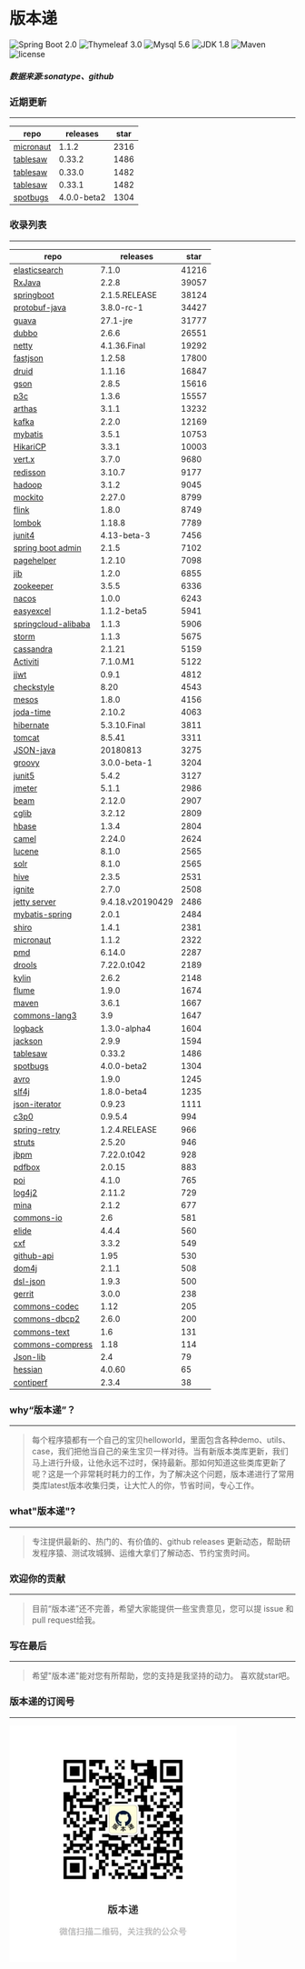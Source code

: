 # 版本递
![Spring Boot 2.0](https://img.shields.io/badge/Spring%20Boot-2.0-brightgreen.svg)
![Thymeleaf 3.0](https://img.shields.io/badge/Thymeleaf-3.0-yellow.svg)
![Mysql 5.6](https://img.shields.io/badge/Mysql-5.6-blue.svg)
![JDK 1.8](https://img.shields.io/badge/JDK-1.8-brightgreen.svg)
![Maven](https://img.shields.io/badge/Maven-3.5.0-yellowgreen.svg)
![license](https://img.shields.io/badge/license-Apache%202-blue.svg)
##### 数据来源:sonatype、github

### 近期更新
---
repo | releases | star
---|---|---
[micronaut](https://github.com/micronaut-projects/micronaut-core) | 1.1.2 | 2316
[tablesaw](https://github.com/jtablesaw/tablesaw) | 0.33.2 | 1486
[tablesaw](https://github.com/jtablesaw/tablesaw) | 0.33.0 | 1482
[tablesaw](https://github.com/jtablesaw/tablesaw) | 0.33.1 | 1482
[spotbugs](https://github.com/spotbugs/spotbugs) | 4.0.0-beta2 | 1304

### 收录列表
---
repo | releases | star
---|---|---
[elasticsearch](https://github.com/elastic/elasticsearch) | 7.1.0 | 41216 
[RxJava](https://github.com/ReactiveX/RxJava) | 2.2.8 | 39057 
[springboot](https://github.com/spring-projects/spring-boot) | 2.1.5.RELEASE | 38124 
[protobuf-java](https://github.com/protocolbuffers/protobuf) | 3.8.0-rc-1 | 34427 
[guava](https://github.com/google/guava) | 27.1-jre | 31777 
[dubbo](https://github.com/apache/incubator-dubbo) | 2.6.6 | 26551 
[netty](https://github.com/netty/netty) | 4.1.36.Final | 19292 
[fastjson](https://github.com/alibaba/fastjson) | 1.2.58 | 17800 
[druid](https://github.com/alibaba/druid) | 1.1.16 | 16847 
[gson](https://github.com/google/gson) | 2.8.5 | 15616 
[p3c](https://github.com/alibaba/p3c) | 1.3.6 | 15557 
[arthas](https://github.com/alibaba/arthas) | 3.1.1 | 13232 
[kafka](https://github.com/apache/kafka) | 2.2.0 | 12169 
[mybatis](https://github.com/mybatis/mybatis-3) | 3.5.1 | 10753 
[HikariCP](https://github.com/brettwooldridge/HikariCP) | 3.3.1 | 10003 
[vert.x](https://github.com/eclipse-vertx/vert.x) | 3.7.0 | 9680 
[redisson](https://github.com/redisson/redisson) | 3.10.7 | 9177 
[hadoop](https://github.com/apache/hadoop) | 3.1.2 | 9045 
[mockito](https://github.com/mockito/mockito) | 2.27.0 | 8799 
[flink](https://github.com/apache/flink) | 1.8.0 | 8749 
[lombok](https://github.com/rzwitserloot/lombok) | 1.18.8 | 7789 
[junit4](https://github.com/junit-team/junit4) | 4.13-beta-3 | 7456 
[spring boot admin](https://github.com/codecentric/spring-boot-admin) | 2.1.5 | 7102 
[pagehelper](https://github.com/pagehelper/Mybatis-PageHelper) | 1.2.10 | 7098 
[jib](https://github.com/GoogleContainerTools/jib) | 1.2.0 | 6855 
[zookeeper](https://github.com/apache/zookeeper) | 3.5.5 | 6336 
[nacos](https://github.com/alibaba/nacos) | 1.0.0 | 6243 
[easyexcel](https://github.com/alibaba/easyexcel) | 1.1.2-beta5 | 5941 
[springcloud-alibaba](https://github.com/spring-cloud-incubator/spring-cloud-alibaba) | 1.1.3 | 5906 
[storm](https://github.com/apache/storm) | 1.1.3 | 5675 
[cassandra](https://github.com/apache/cassandra) | 2.1.21 | 5159 
[Activiti](https://github.com/Activiti/Activiti) | 7.1.0.M1 | 5122 
[jjwt](https://github.com/jwtk/jjwt) | 0.9.1 | 4812 
[checkstyle](https://github.com/checkstyle/checkstyle) | 8.20 | 4543 
[mesos](https://github.com/apache/mesos) | 1.8.0 | 4156 
[joda-time](https://github.com/JodaOrg/joda-time) | 2.10.2 | 4063 
[hibernate](https://github.com/hibernate/hibernate-orm) | 5.3.10.Final | 3811 
[tomcat](https://github.com/apache/tomcat) | 8.5.41 | 3311 
[JSON-java](https://github.com/stleary/JSON-java) | 20180813 | 3275 
[groovy](https://github.com/apache/groovy) | 3.0.0-beta-1 | 3204 
[junit5](https://github.com/junit-team/junit5) | 5.4.2 | 3127 
[jmeter](https://github.com/apache/jmeter) | 5.1.1 | 2986 
[beam](https://github.com/apache/beam) | 2.12.0 | 2907 
[cglib](https://github.com/cglib/cglib) | 3.2.12 | 2809 
[hbase](https://github.com/apache/hbase) | 1.3.4 | 2804 
[camel](https://github.com/apache/camel) | 2.24.0 | 2624 
[lucene](https://github.com/apache/lucene-solr) | 8.1.0 | 2565 
[solr](https://github.com/apache/lucene-solr) | 8.1.0 | 2565 
[hive](https://github.com/apache/hive) | 2.3.5 | 2531 
[ignite](https://github.com/apache/ignite) | 2.7.0 | 2508 
[jetty server](https://github.com/eclipse/jetty.project) | 9.4.18.v20190429 | 2486 
[mybatis-spring](https://github.com/mybatis/spring-boot-starter) | 2.0.1 | 2484 
[shiro](https://github.com/apache/shiro) | 1.4.1 | 2381 
[micronaut](https://github.com/micronaut-projects/micronaut-core) | 1.1.2 | 2322 
[pmd](https://github.com/pmd/pmd) | 6.14.0 | 2287 
[drools](https://github.com/kiegroup/drools) | 7.22.0.t042 | 2189 
[kylin](https://github.com/apache/kylin) | 2.6.2 | 2148 
[flume](https://github.com/apache/flume) | 1.9.0 | 1674 
[maven](https://github.com/apache/maven) | 3.6.1 | 1667 
[commons-lang3](https://github.com/apache/commons-lang) | 3.9 | 1647 
[logback](https://github.com/qos-ch/logback) | 1.3.0-alpha4 | 1604 
[jackson](https://github.com/FasterXML/jackson-core) | 2.9.9 | 1594 
[tablesaw](https://github.com/jtablesaw/tablesaw) | 0.33.2 | 1486 
[spotbugs](https://github.com/spotbugs/spotbugs) | 4.0.0-beta2 | 1304 
[avro](https://github.com/apache/avro) | 1.9.0 | 1245 
[slf4j](https://github.com/qos-ch/slf4j) | 1.8.0-beta4 | 1235 
[json-iterator](https://github.com/json-iterator/java) | 0.9.23 | 1111 
[c3p0](https://github.com/swaldman/c3p0) | 0.9.5.4 | 994 
[spring-retry](https://github.com/spring-projects/spring-retry) | 1.2.4.RELEASE | 966 
[struts](https://github.com/apache/struts) | 2.5.20 | 946 
[jbpm](https://github.com/kiegroup/jbpm) | 7.22.0.t042 | 928 
[pdfbox](https://github.com/apache/pdfbox) | 2.0.15 | 883 
[poi](https://github.com/apache/poi) | 4.1.0 | 765 
[log4j2](https://github.com/apache/logging-log4j2) | 2.11.2 | 729 
[mina](https://github.com/apache/mina) | 2.1.2 | 677 
[commons-io](https://github.com/apache/commons-io) | 2.6 | 581 
[elide](https://github.com/yahoo/elide) | 4.4.4 | 560 
[cxf](https://github.com/apache/cxf) | 3.3.2 | 549 
[github-api](https://github.com/kohsuke/github-api) | 1.95 | 530 
[dom4j](https://github.com/dom4j/dom4j) | 2.1.1 | 508 
[dsl-json](https://github.com/ngs-doo/dsl-json) | 1.9.3 | 500 
[gerrit](https://github.com/GerritCodeReview/gerrit) | 3.0.0 | 238 
[commons-codec](https://github.com/apache/commons-codec) | 1.12 | 205 
[commons-dbcp2](https://github.com/apache/commons-dbcp) | 2.6.0 | 200 
[commons-text](https://github.com/apache/commons-text) | 1.6 | 131 
[commons-compress](https://github.com/apache/commons-compress) | 1.18 | 114 
[Json-lib](https://github.com/aalmiray/Json-lib) | 2.4 | 79 
[hessian](https://github.com/ebourg/hessian) | 4.0.60 | 65 
[contiperf](https://github.com/lucaspouzac/contiperf) | 2.3.4 | 38 

### why“版本递”？
--- 
>每个程序猿都有一个自己的宝贝helloworld，里面包含各种demo、utils、case，我们把他当自己的亲生宝贝一样对待。当有新版本类库更新，我们马上进行升级，让他永远不过时，保持最新。那如何知道这些类库更新了呢？这是一个非常耗时耗力的工作，为了解决这个问题，版本递进行了常用类库latest版本收集归类，让大忙人的你，节省时间，专心工作。


### what"版本递"?
---
> 专注提供最新的、热门的、有价值的、github releases 更新动态，帮助研发程序猿、测试攻城狮、运维大拿们了解动态、节约宝贵时间。

### 欢迎你的贡献
---
> 目前“版本递”还不完善，希望大家能提供一些宝贵意见，您可以提 issue 和 pull request给我。


### 写在最后
---
> 希望"版本递"能对您有所帮助，您的支持是我坚持的动力。
> 喜欢就star吧。

### 版本递的订阅号
---
<img src="https://github.com/jartisan2001/latest/blob/master/Image.jpg" width="400" hegiht="400" align=left />